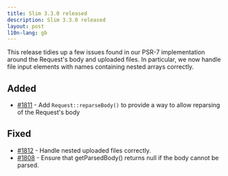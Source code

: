 ```yaml
---
title: Slim 3.3.0 released
description: Slim 3.3.0 released
layout: post
l10n-lang: gb
---
```


This release tidies up a few issues found in our PSR-7 implementation around the Request's body and uploaded files. In particular, we now handle file input elements with names containing nested arrays correctly.


## Added

* [#1811](https://github.com/slimphp/Slim/pull/1811) - Add `Request::reparseBody()` to provide a way to allow reparsing of the Request's body


## Fixed

* [#1812](https://github.com/slimphp/Slim/pull/1812) - Handle nested uploaded files correctly.
* [#1808](https://github.com/slimphp/Slim/pull/1808) - Ensure that getParsedBody() returns null if the body cannot be parsed.


